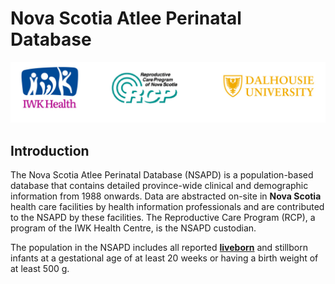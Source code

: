 # Nova Scotia Atlee Perinatal Database

![](images/3_logos_2021-1.png)

## Introduction

The Nova Scotia Atlee Perinatal Database (NSAPD) is a population-based database that contains detailed province-wide clinical and demographic information from 1988 onwards. Data are abstracted on-site in **Nova Scotia** health care facilities by health information professionals and are contributed to the NSAPD by these facilities. The Reproductive Care Program (RCP), a program of the IWK Health Centre, is the NSAPD custodian.

The population in the NSAPD includes all reported <ins>**liveborn**</ins> and stillborn infants at a gestational age of at least 20 weeks or having a birth weight of at least 500 g.

